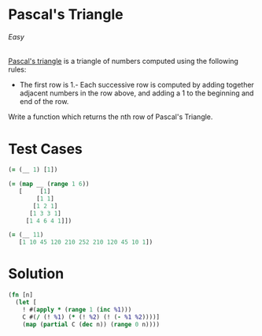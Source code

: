 # Pascal's Triangle

###### Easy
###### 

[Pascal's triangle](http://en.wikipedia.org/wiki/Pascal%27s_triangle) is a triangle of numbers computed using the following rules:  
- The first row is 1.- Each successive row is computed by adding together adjacent numbers in the row above, and adding a 1 to the beginning and end of the row.  
  
Write a function which returns the nth row of Pascal's Triangle.

# Test Cases
```clojure
(= (__ 1) [1])
```
```clojure
(= (map __ (range 1 6))
   [     [1]
        [1 1]
       [1 2 1]
      [1 3 3 1]
     [1 4 6 4 1]])
```
```clojure
(= (__ 11)
   [1 10 45 120 210 252 210 120 45 10 1])
```

# Solution
```clojure
(fn [n]
  (let [
    ! #(apply * (range 1 (inc %1)))
    C #(/ (! %1) (* (! %2) (! (- %1 %2))))]
    (map (partial C (dec n)) (range 0 n))))
```

